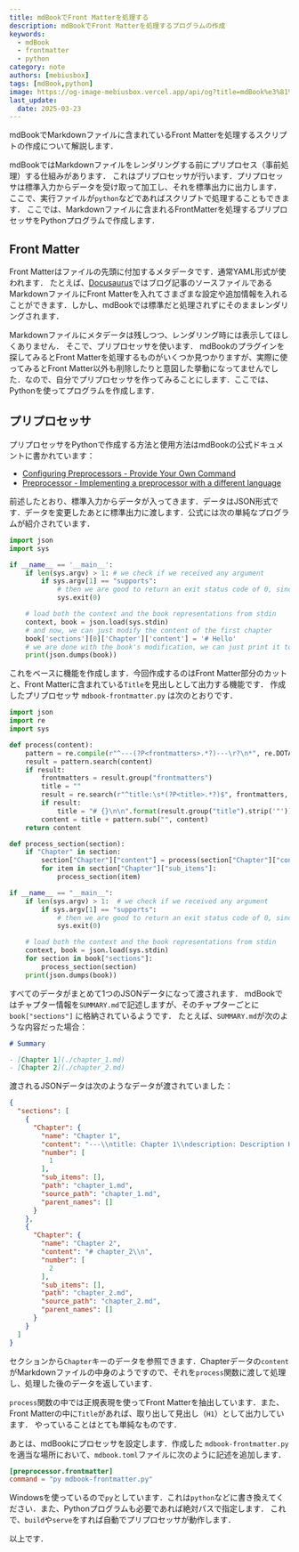 ```yaml
---
title: mdBookでFront Matterを処理する
description: mdBookでFront Matterを処理するプログラムの作成
keywords:
  - mdBook
  - frontmatter
  - python
category: note
authors: [mebiusbox]
tags: [mdBook,python]
image: https://og-image-mebiusbox.vercel.app/api/og?title=mdBook%e3%81%a7Front+Matter%e3%82%92%e5%87%a6%e7%90%86%e3%81%99%e3%82%8b&subtitle=mdBook%e3%81%a7Front+Matter%e3%82%92%e5%87%a6%e7%90%86%e3%81%99%e3%82%8b%e3%83%97%e3%83%ad%e3%82%b0%e3%83%a9%e3%83%a0%e3%81%ae%e4%bd%9c%e6%88%90&date=2024%2F10%2F12&tags=mdBook,python
last_update:
  date: 2025-03-23
---
```


mdBookでMarkdownファイルに含まれているFront Matterを処理するスクリプトの作成について解説します．

<!-- truncate -->

mdBookではMarkdownファイルをレンダリングする前にプリプロセス（事前処理）する仕組みがあります．
これはプリプロセッサが行います．プリプロセッサは標準入力からデータを受け取って加工し、それを標準出力に出力します．
ここで、実行ファイルが`python`などであればスクリプトで処理することもできます．
ここでは、Markdownファイルに含まれるFrontMatterを処理するプリプロセッサをPythonプログラムで作成します．

## Front Matter

Front Matterはファイルの先頭に付加するメタデータです．通常YAML形式が使われます．
たとえば、[Docusaurus](https://docusaurus.io/)ではブログ記事のソースファイルであるMarkdownファイルにFront Matterを入れてさまざまな設定や追加情報を入れることができます．しかし、mdBookでは標準だと処理されずにそのままレンダリングされます．

Markdownファイルにメタデータは残しつつ、レンダリング時には表示してほしくありません．
そこで、プリプロセッサを使います．
mdBookのプラグインを探してみるとFront Matterを処理するものがいくつか見つかりますが、実際に使ってみるとFront Matter以外も削除したりと意図した挙動になってませんでした．なので、自分でプリプロセッサを作ってみることにします．ここでは、Pythonを使ってプログラムを作成します．

## プリプロセッサ

プリプロセッサをPythonで作成する方法と使用方法はmdBookの公式ドキュメントに書かれています：

- [Configuring Preprocessors - Provide Your Own Command](https://rust-lang.github.io/mdBook/format/configuration/preprocessors.html#provide-your-own-command)
- [Preprocessor - Implementing a preprocessor with a different language](https://rust-lang.github.io/mdBook/for_developers/preprocessors.html#implementing-a-preprocessor-with-a-different-language)

前述したとおり、標準入力からデータが入ってきます．データはJSON形式です．データを変更したあとに標準出力に渡します．公式には次の単純なプログラムが紹介されています．

```python
import json
import sys

if __name__ == '__main__':
    if len(sys.argv) > 1: # we check if we received any argument
        if sys.argv[1] == "supports":
            # then we are good to return an exit status code of 0, since the other argument will just be the renderer's name
            sys.exit(0)

    # load both the context and the book representations from stdin
    context, book = json.load(sys.stdin)
    # and now, we can just modify the content of the first chapter
    book['sections'][0]['Chapter']['content'] = '# Hello'
    # we are done with the book's modification, we can just print it to stdout,
    print(json.dumps(book))
```

これをベースに機能を作成します．今回作成するのはFront Matter部分のカットと、Front Matterに含まれている`Title`を見出しとして出力する機能です．
作成したプリプロセッサ `mdbook-frontmatter.py` は次のとおりです．

```python title="mdbook-frontmatter.py"
import json
import re
import sys

def process(content):
    pattern = re.compile(r"^---(?P<frontmatters>.*?)---\r?\n*", re.DOTALL)
    result = pattern.search(content)
    if result:
        frontmatters = result.group("frontmatters")
        title = ""
        result = re.search(r"^title:\s*(?P<title>.*?)$", frontmatters, re.MULTILINE)
        if result:
            title = "# {}\n\n".format(result.group("title").strip('"'))
        content = title + pattern.sub("", content)
    return content

def process_section(section):
    if "Chapter" in section:
        section["Chapter"]["content"] = process(section["Chapter"]["content"])
        for item in section["Chapter"]["sub_items"]:
            process_section(item)

if __name__ == "__main__":
    if len(sys.argv) > 1:  # we check if we received any argument
        if sys.argv[1] == "supports":
            # then we are good to return an exit status code of 0, since the other argument will just be the renderer's name
            sys.exit(0)

    # load both the context and the book representations from stdin
    context, book = json.load(sys.stdin)
    for section in book["sections"]:
        process_section(section)
    print(json.dumps(book))
```

すべてのデータがまとめて1つのJSONデータになって渡されます．
mdBookではチャプター情報を`SUMMARY.md`で記述しますが、そのチャプターごとに `book["sections"]` に格納されているようです．
たとえば、`SUMMARY.md`が次のような内容だった場合：

```markdown
# Summary

- [Chapter 1](./chapter_1.md)
- [Chapter 2](./chapter_2.md)
```

渡されるJSONデータは次のようなデータが渡されていました：

```json
{
  "sections": [
    {
      "Chapter": {
        "name": "Chapter 1",
        "content": "---\\ntitle: Chapter 1\\ndescription: Description Here.\\ntags: []\\n---\\n\\n## Chapter 1\\n",
        "number": [
          1
        ],
        "sub_items": [],
        "path": "chapter_1.md",
        "source_path": "chapter_1.md",
        "parent_names": []
      }
    },
    {
      "Chapter": {
        "name": "Chapter 2",
        "content": "# chapter_2\\n",
        "number": [
          2
        ],
        "sub_items": [],
        "path": "chapter_2.md",
        "source_path": "chapter_2.md",
        "parent_names": []
      }
    }
  ]
}
```

セクションから`Chapter`キーのデータを参照できます．Chapterデータの`content`がMarkdownファイルの中身のようですので、それを`process`関数に渡して処理し、処理した後のデータを返しています．

`process`関数の中では正規表現を使ってFront Matterを抽出しています．また、Front Matterの中に`Title`があれば、取り出して見出し（`H1`）として出力しています．
やっていることはとても単純なものです．

あとは、mdBookにプロセッサを設定します．作成した `mdbook-frontmatter.py` を適当な場所において、`mdbook.toml`ファイルに次のように記述を追加します．

```toml title="mdbook.toml"
[preprocessor.frontmatter]
command = "py mdbook-frontmatter.py"
```

Windowsを使っているので`py`としています．これは`python`などに書き換えてください．また、Pythonプログラムも必要であれば絶対パスで指定します．
これで、`build`や`serve`をすれば自動でプリプロセッサが動作します．

以上です．
